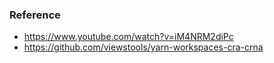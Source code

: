 

### Reference 

* https://www.youtube.com/watch?v=iM4NRM2diPc
* https://github.com/viewstools/yarn-workspaces-cra-crna
